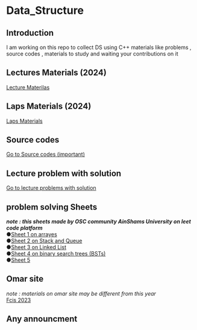 # Data_Structure
## Introduction
I am working on this repo to collect DS using C++ materials like problems , source codes , materials to study and waiting your contributions on it
## Lectures Materials (2024)
[Lecture Materilas](https://drive.google.com/drive/folders/1ys7b1vqzhiCk4feT5TS8FqRi9QfZv611?fbclid=IwAR2h4LjZ_T-0_k3DLqE3878kh0k4a1aRgH5_6OB0H_Cmjh3tFuXxDGLWmhE)<br />
## Laps Materials (2024)
[Laps Materials](https://teams.microsoft.com/_#/school/files/General?threadId=19:uj6J9aFo6UO4WxEB_DXUZ4xl8cDT_YHb-ZQYaYoWCqo1@thread.tacv2&ctx=channel&rootfolder=%252Fsites%252FDS2022%252FShared%2520Documents%252FGeneral%252Flabs)<br />

## Source codes
[Go to Source codes (important)](https://github.com/Abdelrhman-Sayed70/Data_Structure/tree/main/Sources)<br />

## Lecture problem with solution
[Go to lecture problems with solution](https://github.com/Abdelrhman-Sayed70/Data_Structure/tree/main/Lectures%20problems%20with%20solution)
## problem solving Sheets
***note : this sheets made by OSC community AinShams University on leet code platform***<br />
●[Sheet 1 on arrayes](https://leetcode.com/list/9rbyjeyv/)<br />
●[Sheet 2 on Stack and Queue](https://leetcode.com/list/9nmislwj/)<br />
●[Sheet 3 on Linked List](https://leetcode.com/list/9delnpat/)<br />
●[Sheet 4 on binary search trees (BSTs)](https://leetcode.com/list/9dcfe4re/)<br />
●[Sheet 5 ](https://leetcode.com/list/90w00rk6/)<br />
## Omar site
*note : materials on omar site may be different from this year*<br />
[Fcis 2023 ](https://fcis2023.me/ds.html)<br />
## Any announcment
